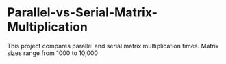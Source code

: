 # Parallel-vs-Serial-Matrix-Multiplication
This project compares parallel and serial matrix multiplication times. Matrix sizes range from 1000 to 10,000
